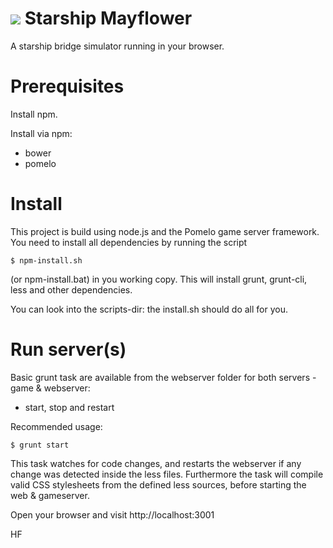 <a href="https://travis-ci.org/feibeck/StarshipMayflower"><img src="https://travis-ci.org/feibeck/StarshipMayflower.svg?branch=master"></a>
Starship Mayflower
==================

A starship bridge simulator running in your browser.

Prerequisites
=============

Install npm.

Install via npm:
- bower
- pomelo

Install
=======

This project is build using node.js and the Pomelo game server framework. You need to install all dependencies by running the script

```
$ npm-install.sh
```
(or npm-install.bat) in you working copy. This will install grunt, grunt-cli, less and other dependencies.

You can look into the scripts-dir: the install.sh should do all for you.

Run server(s)
==========
Basic grunt task are available from the webserver folder for both servers - game & webserver:

- start, stop and restart

Recommended usage:
```
$ grunt start
```
This task watches for code changes, and restarts the webserver if any change was detected inside the less files.
Furthermore the task will compile valid CSS stylesheets from the defined less sources, before starting the web & gameserver.

Open your browser and visit http://localhost:3001

HF
